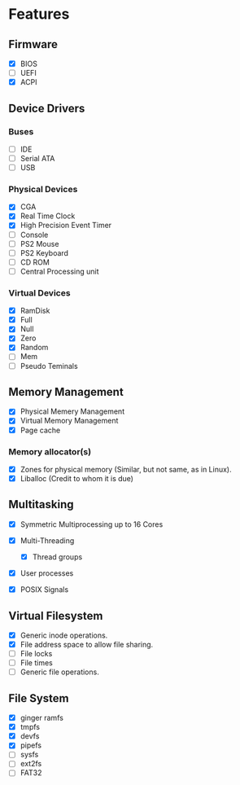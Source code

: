 # Features

## Firmware

- [x] BIOS
- [ ] UEFI
- [x] ACPI

## Device Drivers

### Buses

- [ ] IDE
- [ ] Serial ATA
- [ ] USB

### Physical Devices

- [x] CGA
- [x] Real Time Clock
- [x] High Precision Event Timer
- [ ] Console
- [ ] PS2 Mouse
- [ ] PS2 Keyboard
- [ ] CD ROM
- [ ] Central Processing unit

### Virtual Devices

- [x] RamDisk
- [x] Full
- [x] Null
- [x] Zero
- [x] Random
- [ ] Mem
- [ ] Pseudo Teminals

## Memory Management

- [x] Physical Memery Management
- [x] Virtual Memory Management
- [x] Page cache

### Memory allocator(s)
  
- [x] Zones for physical memory (Similar, but not same, as in Linux).
- [x] Liballoc (Credit to whom it is due)

## Multitasking

- [x] Symmetric Multiprocessing up to 16 Cores
- [x] Multi-Threading
  - [x] Thread groups
- [x] User processes

- [x] POSIX Signals

## Virtual Filesystem

- [x] Generic inode operations.
- [x] File address space to allow file sharing.
- [ ] File locks
- [ ] File times
- [ ] Generic file operations.

## File System

- [x] ginger ramfs
- [x] tmpfs
- [x] devfs
- [x] pipefs
- [ ] sysfs
- [ ] ext2fs
- [ ] FAT32
